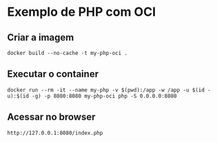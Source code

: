 # Exemplo de PHP com OCI

## Criar a imagem
```
docker build --no-cache -t my-php-oci .
```

## Executar o container
```
docker run --rm -it --name my-php -v $(pwd):/app -w /app -u $(id -u):$(id -g) -p 8080:8080 my-php-oci php -S 0.0.0.0:8080
```

## Acessar no browser
```
http://127.0.0.1:8080/index.php
```

